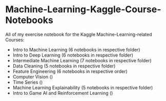 # Machine-Learning-Kaggle-Course-Notebooks
All of my exercise notebook for the Kaggle Machine-Learning-related Courses: 
- Intro to Machine Learning (6 notebooks in respective folder)
- Intro to Deep Learning (6 notebooks in respective folder)
- Intermediate Machine Learning (7 notebooks in respective folder)
- Data Cleaning (5 notebooks in respective folder)
- Feature Engineering (6 notebooks in respective order)
- Computer Vision ()
- Time Series ()
- Machine Learning Explainability (5 notebooks in respective folder)
- Intro to Game AI and Reinforcement Learning ()
